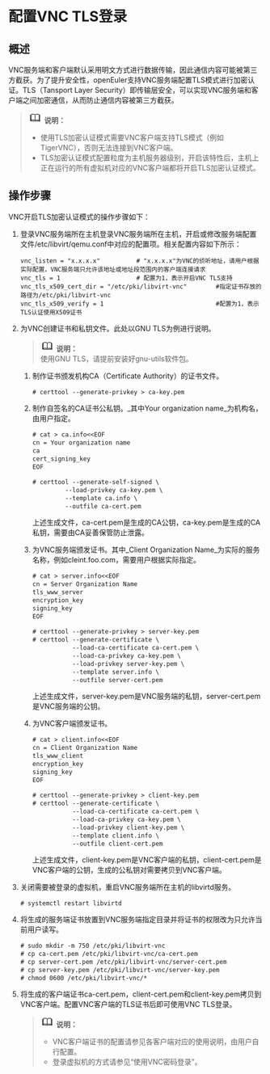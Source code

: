 # 配置VNC TLS登录<a name="ZH-CN_TOPIC_0197360151"></a>

## 概述<a name="section79531434145820"></a>

VNC服务端和客户端默认采用明文方式进行数据传输，因此通信内容可能被第三方截获。为了提升安全性，openEuler支持VNC服务端配置TLS模式进行加密认证。TLS（Tansport Layer Security）即传输层安全，可以实现VNC服务端和客户端之间加密通信，从而防止通信内容被第三方截获。

>![](./public_sys-resources/icon-note.gif) **说明：**   
>-   使用TLS加密认证模式需要VNC客户端支持TLS模式（例如TigerVNC），否则无法连接到VNC客户端。  
>-   TLS加密认证模式配置粒度为主机服务器级别，开启该特性后，主机上正在运行的所有虚拟机对应的VNC客户端都将开启TLS加密认证模式。  

## 操作步骤<a name="section1476192218237"></a>

VNC开启TLS加密认证模式的操作步骤如下：

1.  登录VNC服务端所在主机登录VNC服务端所在主机，开启或修改服务端配置文件/etc/libvirt/qemu.conf中对应的配置项。相关配置内容如下所示：

    ```
    vnc_listen = "x.x.x.x"          # "x.x.x.x"为VNC的侦听地址，请用户根据实际配置，VNC服务端只允许该地址或地址段范围内的客户端连接请求
    vnc_tls = 1                     # 配置为1，表示开启VNC TLS支持
    vnc_tls_x509_cert_dir = "/etc/pki/libvirt-vnc"        #指定证书存放的路径为/etc/pki/libvirt-vnc
    vnc_tls_x509_verify = 1                               #配置为1，表示TLS认证使用X509证书
    ```

2.  为VNC创建证书和私钥文件。此处以GNU TLS为例进行说明。

    >![](./public_sys-resources/icon-note.gif) **说明：**   
    >使用GNU TLS，请提前安装好gnu-utils软件包。  

    1.  制作证书颁发机构CA（Certificate Authority）的证书文件。

        ```
        # certtool --generate-privkey > ca-key.pem
        ```

    1.  制作自签名的CA证书公私钥。_其中Your organization name_为机构名，由用户指定。

        ```
        # cat > ca.info<<EOF
        cn = Your organization name 
        ca
        cert_signing_key
        EOF
        ```

        ```
        # certtool --generate-self-signed \
                 --load-privkey ca-key.pem \
                 --template ca.info \
                 --outfile ca-cert.pem
        ```

        上述生成文件，ca-cert.pem是生成的CA公钥，ca-key.pem是生成的CA私钥，需要由CA妥善保管防止泄露。

    2.  为VNC服务端颁发证书。其中_Client Organization Name_为实际的服务名称，例如cleint.foo.com，需要用户根据实际指定。

        ```
        # cat > server.info<<EOF
        cn = Server Organization Name
        tls_www_server
        encryption_key
        signing_key
        EOF
        ```

        ```
        # certtool --generate-privkey > server-key.pem
        # certtool --generate-certificate \
                   --load-ca-certificate ca-cert.pem \
                   --load-ca-privkey ca-key.pem \
                   --load-privkey server-key.pem \
                   --template server.info \
                   --outfile server-cert.pem
        ```

        上述生成文件，server-key.pem是VNC服务端的私钥，server-cert.pem是VNC服务端的公钥。

    3.  为VNC客户端颁发证书。

        ```
        # cat > client.info<<EOF
        cn = Client Organization Name
        tls_www_client
        encryption_key
        signing_key
        EOF
        ```

        ```
        # certtool --generate-privkey > client-key.pem
        # certtool --generate-certificate \
                   --load-ca-certificate ca-cert.pem \
                   --load-ca-privkey ca-key.pem \
                   --load-privkey client-key.pem \
                   --template client.info \
                   --outfile client-cert.pem
        ```

        上述生成文件，client-key.pem是VNC客户端的私钥，client-cert.pem是VNC客户端的公钥，生成的公私钥对需要拷贝到VNC客户端。

3.  关闭需要被登录的虚拟机，重启VNC服务端所在主机的libvirtd服务。

    ```
    # systemctl restart libvirtd
    ```

4.  将生成的服务端证书放置到VNC服务端指定目录并将证书的权限改为只允许当前用户读写。

    ```
    # sudo mkdir -m 750 /etc/pki/libvirt-vnc
    # cp ca-cert.pem /etc/pki/libvirt-vnc/ca-cert.pem
    # cp server-cert.pem /etc/pki/libvirt-vnc/server-cert.pem
    # cp server-key.pem /etc/pki/libvirt-vnc/server-key.pem
    # chmod 0600 /etc/pki/libvirt-vnc/*
    ```

5.  将生成的客户端证书ca-cert.pem，client-cert.pem和client-key.pem拷贝到VNC客户端。配置VNC客户端的TLS证书后即可使用VNC TLS登录。

    >![](./public_sys-resources/icon-note.gif) **说明：**   
    >-   VNC客户端证书的配置请参见各客户端对应的使用说明，由用户自行配置。  
    >-   登录虚拟机的方式请参见“使用VNC密码登录”。  


